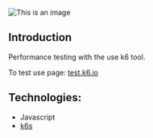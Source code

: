 ![This is an image]([https://upload.wikimedia.org/wikipedia/commons/thumb/e/ef/K6-logo.svg/1200px-K6-logo.svg.png](https://i0.wp.com/blog.knoldus.com/wp-content/uploads/2022/02/k6.png?fit=584%2C267&ssl=1))

## Introduction
Performance testing with the use k6 tool. 

To test use page: [test.k6.io](https://test.k6.io/)

## Technologies:
- Javascript
- [k6s](https://k6.io/docs/)
